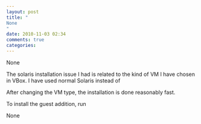 ```yaml
---
layout: post
title: "
None
"
date: 2010-11-03 02:34
comments: true
categories: 
---
```


None


The solaris installation issue I had is related to the kind of VM I have chosen in VBox. I have used normal Solaris instead of 


After changing the VM type, the installation is done reasonably fast.


To install the guest addition, run


None

